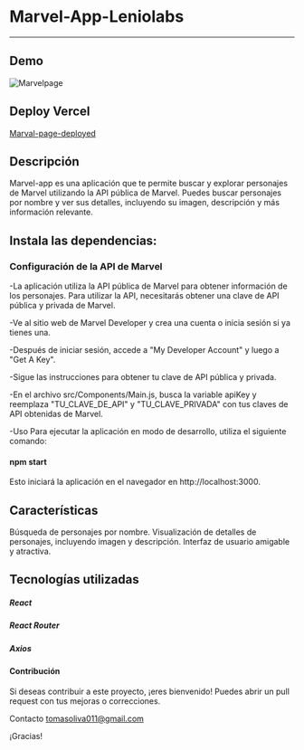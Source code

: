 # Marvel-App-Leniolabs
____________________________________________________________________________________________________________________________________________________

## Demo

![Marvelpage](demo-gif.gif)






## Deploy Vercel
[Marval-page-deployed](https://app-marvel-react-leniolabs.vercel.app/)



## Descripción

Marvel-app es una aplicación que te permite buscar y explorar personajes de Marvel utilizando la API pública de Marvel. Puedes buscar personajes por nombre y ver sus detalles, incluyendo su imagen, descripción y más información relevante.

## Instala las dependencias: 

###  Configuración de la API de Marvel 
-La aplicación utiliza la API pública de Marvel para obtener información de los personajes. Para utilizar la API, necesitarás obtener una clave de API pública y privada de Marvel.

-Ve al sitio web de Marvel Developer y crea una cuenta o inicia sesión si ya tienes una.

-Después de iniciar sesión, accede a "My Developer Account" y luego a "Get A Key".

-Sigue las instrucciones para obtener tu clave de API pública y privada.

-En el archivo src/Components/Main.js, busca la variable apiKey y reemplaza "TU_CLAVE_DE_API" y "TU_CLAVE_PRIVADA" con tus claves de API obtenidas de Marvel.

-Uso Para ejecutar la aplicación en modo de desarrollo, utiliza el siguiente comando:

#### npm start 

Esto iniciará la aplicación en el navegador en http://localhost:3000.

## Características 

Búsqueda de personajes por nombre. 
Visualización de detalles de personajes, incluyendo imagen y descripción.
Interfaz de usuario amigable y atractiva. 
 
 
## Tecnologías utilizadas 
##### React 
##### React Router 
##### Axios 

#### Contribución 
Si deseas contribuir a este proyecto, ¡eres bienvenido! Puedes abrir un pull request con tus mejoras o correcciones.

Contacto 
tomasoliva011@gmail.com

¡Gracias!
